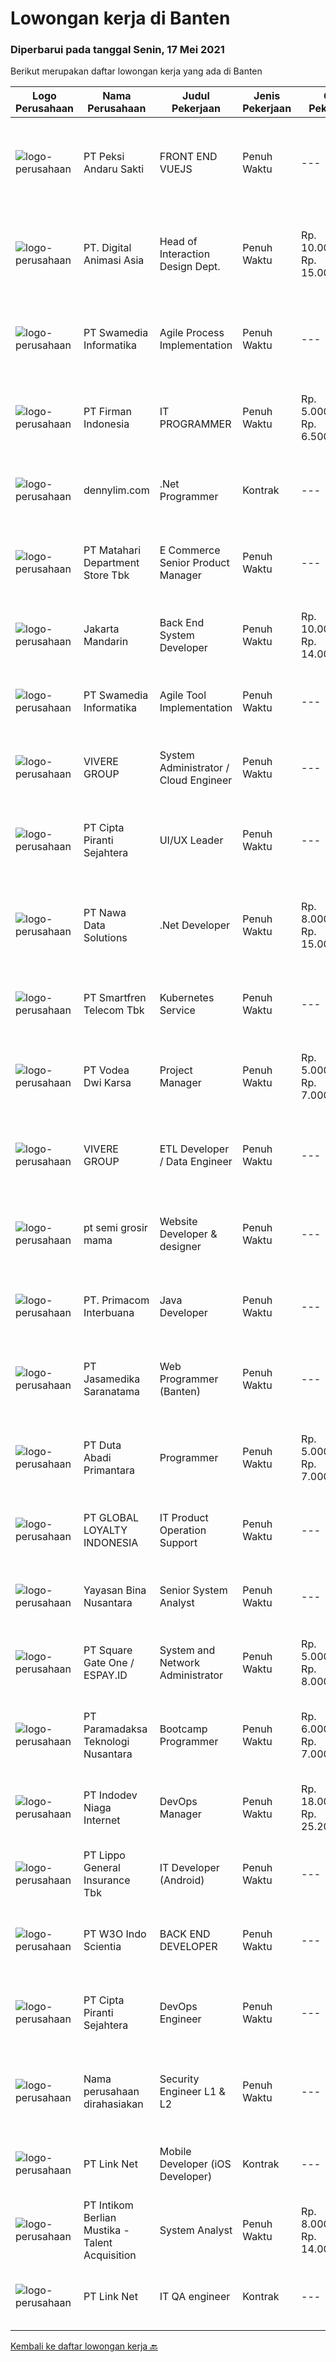 
  # Lowongan kerja di Banten

  ### Diperbarui pada tanggal Senin, 17 Mei 2021

  Berikut merupakan daftar lowongan kerja yang ada di Banten

  |Logo Perusahaan | Nama Perusahaan | Judul Pekerjaan | Jenis Pekerjaan | Gaji Pekerjaan | Lokasi | Deskripsi | Tanggal diunggah | Pranala |
  | -------------- | --------------- | --------------- | --------- | --------- | -------------- | ------- | ----------- | ----------- |
  |![logo-perusahaan](https://image-service-cdn.seek.com.au/b1b9dc56cca4b138ed6392e15f014974b4fb7671/ee4dce1061f3f616224767ad58cb2fc751b8d2dc)|PT Peksi Andaru Sakti|FRONT END VUEJS|Penuh Waktu|---|Tangerang|DESKRIPSI PEKERJAAN : Develop dan mengimplementasikan UI aplikasi kedalam platform web app dan mobile app KUALIFIKASI YANG DIBUTUHKAN : Pendidikan :...|Minggu, 16 Mei 2021|https://www.jobstreet.co.id/id/job/front-end-vuejs-3527089?token=0~5c095ad5-f790-45a8-9001-19a2803b215d&sectionRank=1&jobId=jobstreet-id-job-3527089|
|![logo-perusahaan](https://image-service-cdn.seek.com.au/5aab5845d138e3bb3386744abfb14545ede8f165/ee4dce1061f3f616224767ad58cb2fc751b8d2dc)|PT. Digital Animasi Asia|Head of Interaction Design Dept.|Penuh Waktu|Rp. 10.000.000-Rp. 15.000.000|Tangerang|Roles &amp; Responsibilities:1.    Menetapkan aturan, proses, dan standar kualitas terkait interaction design di digima ASIA.2.    Membuat perencanaan...|Senin, 17 Mei 2021|https://www.jobstreet.co.id/id/job/head-of-interaction-design-dept-3529983?token=0~5c095ad5-f790-45a8-9001-19a2803b215d&sectionRank=2&jobId=jobstreet-id-job-3529983|
|![logo-perusahaan](https://image-service-cdn.seek.com.au/9cbd2abb9e91abdf2b2978ceda391be2d72fc044/ee4dce1061f3f616224767ad58cb2fc751b8d2dc)|PT Swamedia Informatika|Agile Process Implementation|Penuh Waktu|---|Tangerang|Job Description :  Perform Agile maturity assessment for squad teams Review Agile team structure Guide, determine and recommend changes with Agile...|Jumat, 14 Mei 2021|https://www.jobstreet.co.id/id/job/agile-process-implementation-3520185?token=0~5c095ad5-f790-45a8-9001-19a2803b215d&sectionRank=3&jobId=jobstreet-id-job-3520185|
|![logo-perusahaan](https://image-service-cdn.seek.com.au/08b10405cfbe3806f5fcdcf613c0b2aaf78396d1/ee4dce1061f3f616224767ad58cb2fc751b8d2dc)|PT Firman Indonesia|IT PROGRAMMER|Penuh Waktu|Rp. 5.000.000-Rp. 6.500.000|Tangerang|Pendidikan minimal D3 Teknologi Informasi Menguasai Web Programming,VB.Net, PHP, java script, Web Developer, Aplikasi Android dan Aplikasi IOS Fresh...|Minggu, 16 Mei 2021|https://www.jobstreet.co.id/id/job/it-programmer-3526740?token=0~5c095ad5-f790-45a8-9001-19a2803b215d&sectionRank=4&jobId=jobstreet-id-job-3526740|
|![logo-perusahaan](https://us.123rf.com/450wm/pavelstasevich/pavelstasevich1811/pavelstasevich181101027/112815900-stock-vector-no-image-available-icon-flat-vector.jpg?ver=6)|dennylim.com|.Net Programmer|Kontrak|---|Tangerang|Deskripsi pekerjaan: Bersedia untuk mengikuti pelatihan dan test selama 1 bulan Bekerja sesuai dengan instruksi dan design aplikasi yang sudah...|Senin, 17 Mei 2021|https://www.jobstreet.co.id/id/job/net-programmer-3529932?token=0~5c095ad5-f790-45a8-9001-19a2803b215d&sectionRank=5&jobId=jobstreet-id-job-3529932|
|![logo-perusahaan](https://image-service-cdn.seek.com.au/2cf0c70c8e6a3be4001cdfff180dd2d0224be67f/ee4dce1061f3f616224767ad58cb2fc751b8d2dc)|PT Matahari Department Store Tbk|E Commerce Senior Product Manager|Penuh Waktu|---|Tangerang|Responsibilities: Proactively driving the creation of new features based on user research, competitive analysis, understanding of the market, customer...|Minggu, 16 Mei 2021|https://www.jobstreet.co.id/id/job/e-commerce-senior-product-manager-3527135?token=0~5c095ad5-f790-45a8-9001-19a2803b215d&sectionRank=6&jobId=jobstreet-id-job-3527135|
|![logo-perusahaan](https://image-service-cdn.seek.com.au/7c743788ac80045c0c016ca0eddc19c10dc1edab/ee4dce1061f3f616224767ad58cb2fc751b8d2dc)|Jakarta Mandarin|Back End System Developer|Penuh Waktu|Rp. 10.000.000-Rp. 14.000.000|Tangerang|Job Description Develop new product (e-Learning related) from scratch Build reusable code and libraries for future use Optimize application for...|Minggu, 16 Mei 2021|https://www.jobstreet.co.id/id/job/back-end-system-developer-3526760?token=0~5c095ad5-f790-45a8-9001-19a2803b215d&sectionRank=7&jobId=jobstreet-id-job-3526760|
|![logo-perusahaan](https://image-service-cdn.seek.com.au/9cbd2abb9e91abdf2b2978ceda391be2d72fc044/ee4dce1061f3f616224767ad58cb2fc751b8d2dc)|PT Swamedia Informatika|Agile Tool Implementation|Penuh Waktu|---|Tangerang|Job Description :  Perform Agile maturity assessment on application lifecycle managent specially on Jira Analyze, review, and document current...|Jumat, 14 Mei 2021|https://www.jobstreet.co.id/id/job/agile-tool-implementation-3520198?token=0~5c095ad5-f790-45a8-9001-19a2803b215d&sectionRank=8&jobId=jobstreet-id-job-3520198|
|![logo-perusahaan](https://image-service-cdn.seek.com.au/6ad5fd41530e2ae68410bffc06344a92b7aa76ce/ee4dce1061f3f616224767ad58cb2fc751b8d2dc)|VIVERE GROUP|System Administrator / Cloud Engineer|Penuh Waktu|---|Tangerang|Responsible for the maintenance, configuration, and reliable operation of computer systems, network servers, and virtualization Responsible for...|Minggu, 16 Mei 2021|https://www.jobstreet.co.id/id/job/system-administrator-cloud-engineer-3526430?token=0~5c095ad5-f790-45a8-9001-19a2803b215d&sectionRank=9&jobId=jobstreet-id-job-3526430|
|![logo-perusahaan](https://image-service-cdn.seek.com.au/60741e7a3abc8db47bedbe47f56ef4bd736728c4/ee4dce1061f3f616224767ad58cb2fc751b8d2dc)|PT Cipta Piranti Sejahtera|UI/UX Leader|Penuh Waktu|---|Tangerang|We are software development company, our brand ACCURATE has won the Top Brand Award for the 5th consecutive year (2016-2021) in the accounting...|Sabtu, 15 Mei 2021|https://www.jobstreet.co.id/id/job/ui-ux-leader-3521604?token=0~5c095ad5-f790-45a8-9001-19a2803b215d&sectionRank=10&jobId=jobstreet-id-job-3521604|
|![logo-perusahaan](https://image-service-cdn.seek.com.au/c8ccd1369af53cd181089051a64528dae65053a0/ee4dce1061f3f616224767ad58cb2fc751b8d2dc)|PT Nawa Data Solutions|.Net Developer|Penuh Waktu|Rp. 8.000.000-Rp. 15.000.000|Tangerang|PERHATIAN PARA SOFTWARE DEVELOPER DI JAKARTA, TANGERANG DAN SEKITARNYA! Anda memiliki passion untuk merancang aplikasi yang keren? Menyukai tantangan...|Minggu, 16 Mei 2021|https://www.jobstreet.co.id/id/job/net-developer-3526922?token=0~5c095ad5-f790-45a8-9001-19a2803b215d&sectionRank=11&jobId=jobstreet-id-job-3526922|
|![logo-perusahaan](https://image-service-cdn.seek.com.au/c3269725c02398816cf1a7ef712f023c3ef90c81/ee4dce1061f3f616224767ad58cb2fc751b8d2dc)|PT Smartfren Telecom Tbk|Kubernetes Service|Penuh Waktu|---|Tangerang|Managing &amp; monitoring OS in all physical &amp; virtual server (KVM, RHEV, VMWARE, Openstack). +1600 servers Managing and monitor Kubernetes...|Kamis, 13 Mei 2021|https://www.jobstreet.co.id/id/job/kubernetes-service-3519492?token=0~5c095ad5-f790-45a8-9001-19a2803b215d&sectionRank=12&jobId=jobstreet-id-job-3519492|
|![logo-perusahaan](https://image-service-cdn.seek.com.au/79329e0577ab3e045888beaea1ab26a9c00f7a11/ee4dce1061f3f616224767ad58cb2fc751b8d2dc)|PT Vodea Dwi Karsa|Project Manager|Penuh Waktu|Rp. 5.000.000-Rp. 7.000.000|Tangerang|Job Description: Determine business requirements, identify areas for improvement, and develop solution Create functional specification and/or project...|Kamis, 13 Mei 2021|https://www.jobstreet.co.id/id/job/project-manager-3523497?token=0~5c095ad5-f790-45a8-9001-19a2803b215d&sectionRank=13&jobId=jobstreet-id-job-3523497|
|![logo-perusahaan](https://image-service-cdn.seek.com.au/6ad5fd41530e2ae68410bffc06344a92b7aa76ce/ee4dce1061f3f616224767ad58cb2fc751b8d2dc)|VIVERE GROUP|ETL Developer / Data Engineer|Penuh Waktu|---|Tangerang|Job Description: Design, implement and manage end to end data pipelines (ETL, data streaming and warehousing) so as to make data easily accessible for...|Minggu, 16 Mei 2021|https://www.jobstreet.co.id/id/job/etl-developer-data-engineer-3526434?token=0~5c095ad5-f790-45a8-9001-19a2803b215d&sectionRank=14&jobId=jobstreet-id-job-3526434|
|![logo-perusahaan](https://us.123rf.com/450wm/pavelstasevich/pavelstasevich1811/pavelstasevich181101027/112815900-stock-vector-no-image-available-icon-flat-vector.jpg?ver=6)|pt semi grosir mama|Website Developer & designer|Penuh Waktu|---|Tangerang|Job Descriptions: Developing and maintenance website Designing user interactions on web pages Ensuring cross-platform optimization for mobile phones...|Sabtu, 15 Mei 2021|https://www.jobstreet.co.id/id/job/website-developer-designer-3526278?token=0~5c095ad5-f790-45a8-9001-19a2803b215d&sectionRank=15&jobId=jobstreet-id-job-3526278|
|![logo-perusahaan](https://image-service-cdn.seek.com.au/0962bebcc73085628db47370145df1013da6fb63/ee4dce1061f3f616224767ad58cb2fc751b8d2dc)|PT. Primacom Interbuana|Java Developer|Penuh Waktu|---|Tangerang|Deskripsi pekerjaan : Membuat / mengembangkan / memperbaiki sistem aplikasi sesuai dengan kebutuhan user &amp; perusahaan. Persyaratan: Pendidikan...|Sabtu, 15 Mei 2021|https://www.jobstreet.co.id/id/job/java-developer-3520802?token=0~5c095ad5-f790-45a8-9001-19a2803b215d&sectionRank=16&jobId=jobstreet-id-job-3520802|
|![logo-perusahaan](https://image-service-cdn.seek.com.au/7cdc071d90abd96b4cf7706a1694f0662aa509a1/ee4dce1061f3f616224767ad58cb2fc751b8d2dc)|PT Jasamedika Saranatama|Web Programmer (Banten)|Penuh Waktu|---|Serang|Job Description :  Developing our Product (Software Application/ Web Apps) in Health Care Industry such as Hospital Management Information System...|Sabtu, 15 Mei 2021|https://www.jobstreet.co.id/id/job/web-programmer-banten-3525668?token=0~5c095ad5-f790-45a8-9001-19a2803b215d&sectionRank=17&jobId=jobstreet-id-job-3525668|
|![logo-perusahaan](https://image-service-cdn.seek.com.au/a99770af25aec9f8652ddebf0826fe2fb0e7ccd9/ee4dce1061f3f616224767ad58cb2fc751b8d2dc)|PT Duta Abadi Primantara|Programmer|Penuh Waktu|Rp. 5.000.000-Rp. 7.000.000|Tangerang|Evaluate existing applications to reprogram, update and add new features Understand client requirements and how they translate in application features...|Rabu, 12 Mei 2021|https://www.jobstreet.co.id/id/job/programmer-3517620?token=0~5c095ad5-f790-45a8-9001-19a2803b215d&sectionRank=18&jobId=jobstreet-id-job-3517620|
|![logo-perusahaan](https://image-service-cdn.seek.com.au/95cd0784468c268fc4f9348448140f01ea2254ab/ee4dce1061f3f616224767ad58cb2fc751b8d2dc)|PT GLOBAL LOYALTY INDONESIA|IT Product Operation Support|Penuh Waktu|---|Tangerang|Responsibilities:  Coordinate with User / IT offline store Alfamart related to the system used. Monitoring report notification of transaction from...|Rabu, 12 Mei 2021|https://www.jobstreet.co.id/id/job/it-product-operation-support-3529550?token=0~5c095ad5-f790-45a8-9001-19a2803b215d&sectionRank=19&jobId=jobstreet-id-job-3529550|
|![logo-perusahaan](https://image-service-cdn.seek.com.au/bd71e93e77679001303afc8437c50f965ab9dc6a/ee4dce1061f3f616224767ad58cb2fc751b8d2dc)|Yayasan Bina Nusantara|Senior System Analyst|Penuh Waktu|---|Tangerang|Job Description Ensure the effectiveness of the system development process Identify the user’s need and available business process Ensure the...|Kamis, 13 Mei 2021|https://www.jobstreet.co.id/id/job/senior-system-analyst-3519271?token=0~5c095ad5-f790-45a8-9001-19a2803b215d&sectionRank=20&jobId=jobstreet-id-job-3519271|
|![logo-perusahaan](https://image-service-cdn.seek.com.au/823d49bee8d79aadf0dcf90efde4e928b11c6f19/ee4dce1061f3f616224767ad58cb2fc751b8d2dc)|PT Square Gate One / ESPAY.ID|System and Network Administrator|Penuh Waktu|Rp. 5.000.000-Rp. 8.000.000|Tangerang|SGO provides information technology solution in financial industry. Our services such as: Electronic Banking, Electronic Payment System and Financial...|Selasa, 11 Mei 2021|https://www.jobstreet.co.id/id/job/system-and-network-administrator-3529141?token=0~5c095ad5-f790-45a8-9001-19a2803b215d&sectionRank=21&jobId=jobstreet-id-job-3529141|
|![logo-perusahaan](https://image-service-cdn.seek.com.au/32a065fda71f13b2ee88b1f2cad63c9768666a9d/ee4dce1061f3f616224767ad58cb2fc751b8d2dc)|PT Paramadaksa Teknologi Nusantara|Bootcamp Programmer|Penuh Waktu|Rp. 6.000.000-Rp. 7.000.000|Tangerang|Fun Coding Bootcamp merupakan sebuah program beasiswa dari nexSOFT yang kini memasuki tahun ke-2 dan dilaksanakan secara berkala. Diadakannya Fun...|Rabu, 12 Mei 2021|https://www.jobstreet.co.id/id/job/bootcamp-programmer-3529432?token=0~5c095ad5-f790-45a8-9001-19a2803b215d&sectionRank=22&jobId=jobstreet-id-job-3529432|
|![logo-perusahaan](https://image-service-cdn.seek.com.au/0fb4dd7a4e851a8c110f4f9244ae1d3ffdba0771/ee4dce1061f3f616224767ad58cb2fc751b8d2dc)|PT Indodev Niaga Internet|DevOps Manager|Penuh Waktu|Rp. 18.000.000-Rp. 25.200.000|Tangerang|5+ years experience in leading engineering organizations with DevOps &amp; SysAdmin responsible for both development and operational metrics;...|Jumat, 14 Mei 2021|https://www.jobstreet.co.id/id/job/devops-manager-3519749?token=0~5c095ad5-f790-45a8-9001-19a2803b215d&sectionRank=23&jobId=jobstreet-id-job-3519749|
|![logo-perusahaan](https://image-service-cdn.seek.com.au/eb0d7f429bf570c0d557aa8387372d44f8f256d2/ee4dce1061f3f616224767ad58cb2fc751b8d2dc)|PT Lippo General Insurance Tbk|IT Developer (Android)|Penuh Waktu|---|Banten|Deskripsi pekerjaan: Membuat kode program, debug program dan memastikan program aplikasi berjalan sesuai dengan rancangan yang telah dibuat...|Kamis, 13 Mei 2021|https://www.jobstreet.co.id/id/job/it-developer-android-3519005?token=0~5c095ad5-f790-45a8-9001-19a2803b215d&sectionRank=24&jobId=jobstreet-id-job-3519005|
|![logo-perusahaan](https://image-service-cdn.seek.com.au/e4c36efe36156fc978b802f56593f15b2d497ac5/ee4dce1061f3f616224767ad58cb2fc751b8d2dc)|PT W3O Indo Scientia|BACK END DEVELOPER|Penuh Waktu|---|Tangerang|Requirements:- At least 2 years experience as Back End Developer- Bachelor's Degree from Computer Science or any Related Discipline- Fluent in...|Jumat, 14 Mei 2021|https://www.jobstreet.co.id/id/job/back-end-developer-3520153?token=0~5c095ad5-f790-45a8-9001-19a2803b215d&sectionRank=25&jobId=jobstreet-id-job-3520153|
|![logo-perusahaan](https://image-service-cdn.seek.com.au/60741e7a3abc8db47bedbe47f56ef4bd736728c4/ee4dce1061f3f616224767ad58cb2fc751b8d2dc)|PT Cipta Piranti Sejahtera|DevOps Engineer|Penuh Waktu|---|Tangerang|We are software development company, our brand ACCURATE has won the Top Brand Award for the 5th consecutive year (2016-2021) in the accounting...|Sabtu, 15 Mei 2021|https://www.jobstreet.co.id/id/job/devops-engineer-3521562?token=0~5c095ad5-f790-45a8-9001-19a2803b215d&sectionRank=26&jobId=jobstreet-id-job-3521562|
|![logo-perusahaan](https://us.123rf.com/450wm/pavelstasevich/pavelstasevich1811/pavelstasevich181101027/112815900-stock-vector-no-image-available-icon-flat-vector.jpg?ver=6)|Nama perusahaan dirahasiakan|Security Engineer L1 & L2|Penuh Waktu|---|Tangerang|General Qualifications Min. diplomas's degree in Information Technology Computer or any related field Minimum 1+ years of experience with SPLUNK...|Kamis, 13 Mei 2021|https://www.jobstreet.co.id/id/job/security-engineer-l1-l2-3523484?token=0~5c095ad5-f790-45a8-9001-19a2803b215d&sectionRank=27&jobId=jobstreet-id-job-3523484|
|![logo-perusahaan](https://image-service-cdn.seek.com.au/641f84b4e1f639f1547cc07f9d8016bcb6803b32/ee4dce1061f3f616224767ad58cb2fc751b8d2dc)|PT Link Net|Mobile Developer (iOS Developer)|Kontrak|---|Tangerang|Candidate must possess at least Bachelor's Degree in Computer Science/Information Technology or equivalent. At least 1 Year(s) of working experience...|Rabu, 12 Mei 2021|https://www.jobstreet.co.id/id/job/mobile-developer-ios-developer-3529516?token=0~5c095ad5-f790-45a8-9001-19a2803b215d&sectionRank=28&jobId=jobstreet-id-job-3529516|
|![logo-perusahaan](https://image-service-cdn.seek.com.au/a5ed087c91d94dac0c755515ba2459975f37a3de/ee4dce1061f3f616224767ad58cb2fc751b8d2dc)|PT Intikom Berlian Mustika - Talent Acquisition|System Analyst|Penuh Waktu|Rp. 8.000.000-Rp. 14.000.000|Tangerang|Job Description : Deploy, maintain, and troubleshoot core business applications, including application servers, associated hardware, endpoints, and...|Selasa, 11 Mei 2021|https://www.jobstreet.co.id/id/job/system-analyst-3528740?token=0~5c095ad5-f790-45a8-9001-19a2803b215d&sectionRank=29&jobId=jobstreet-id-job-3528740|
|![logo-perusahaan](https://image-service-cdn.seek.com.au/641f84b4e1f639f1547cc07f9d8016bcb6803b32/ee4dce1061f3f616224767ad58cb2fc751b8d2dc)|PT Link Net|IT QA engineer|Kontrak|---|Tangerang|Skill: Control &amp; Audit, Mobile Apps, ERP, Billing System Provide support for launched applications Troubleshoot and debug existing applications...|Rabu, 12 Mei 2021|https://www.jobstreet.co.id/id/job/it-qa-engineer-3529513?token=0~5c095ad5-f790-45a8-9001-19a2803b215d&sectionRank=30&jobId=jobstreet-id-job-3529513|


  [Kembali ke daftar lowongan kerja 🔙](../README.md#daftar-lowongan-kerja)
  